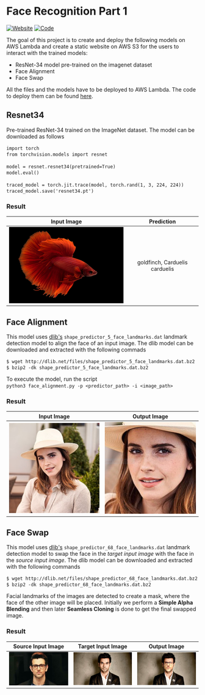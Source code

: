 # Face Recognition Part 1

[![Website](https://img.shields.io/badge/Website-green.svg)](http://orionai.s3-website.ap-south-1.amazonaws.com/)
[![Code](https://img.shields.io/badge/Code-blue.svg)](https://github.com/shan18/EVA4-Phase-2/tree/master/03%20-%20Face%20Recognition%20Part%201)

The goal of this project is to create and deploy the following models on AWS Lambda and create a static website on AWS S3 for the users to interact with the trained models:

- ResNet-34 model pre-trained on the imagenet dataset
- Face Alignment
- Face Swap

All the files and the models have to be deployed to AWS Lambda. The code to deploy them can be found [here](deployment/).

## Resnet34

Pre-trained ResNet-34 trained on the ImageNet dataset. The model can be downloaded as follows

```[python]
import torch
from torchvision.models import resnet

model = resnet.resnet34(pretrained=True)
model.eval()

traced_model = torch.jit.trace(model, torch.rand(1, 3, 224, 224))
traced_model.save('resnet34.pt')
```

### Result

|                            Input Image                             |           Prediction           |
| :----------------------------------------------------------------: | :----------------------------: |
| <img src="./images/fish.jpg" width="350px" alt="centered image" /> | goldfinch, Carduelis carduelis |

## Face Alignment

This model uses [dlib's](http://dlib.net/) `shape_predictor_5_face_landmarks.dat` landmark detection model to align the face of an input image. The dlib model can be downloaded and extracted with the following commads

```[bash]
$ wget http://dlib.net/files/shape_predictor_5_face_landmarks.dat.bz2
$ bzip2 -dk shape_predictor_5_face_landmarks.dat.bz2
```

To execute the model, run the script  
`python3 face_alignment.py -p <predictor_path> -i <image_path>`

### Result

|                            Input Image                             |                                Output Image                                 |
| :----------------------------------------------------------------: | :-------------------------------------------------------------------------: |
| <img src="./images/emma.jpg" width="350px" alt="centered image" /> | <img src="./images/facealignment.png" width="350px" alt="centered image" /> |

## Face Swap

<!-- [![Open In Colab](https://colab.research.google.com/assets/colab-badge.svg)](https://colab.research.google.com/drive/1PLVfPFcEhzOPygiBP-jNFsXpNC6FNKyz?usp=sharing) -->

This model uses [dlib's](http://dlib.net/) `shape_predictor_68_face_landmarks.dat` landmark detection model to swap the face in the _target input image_ with the face in the _source input image_. The dlib model can be downloaded and extracted with the following commands

```[bash]
$ wget http://dlib.net/files/shape_predictor_68_face_landmarks.dat.bz2
$ bzip2 -dk shape_predictor_68_face_landmarks.dat.bz2
```

Facial landmarks of the images are detected to create a mask, where the face of the other image will be placed. Initially we perform a **Simple Alpha Blending** and then later **Seamless Cloning** is done to get the final swapped image.

### Result

|                        Source Input Image                         |                        Target Input Image                         |                              Output Image                              |
| :---------------------------------------------------------------: | :---------------------------------------------------------------: | :--------------------------------------------------------------------: |
| <img src="./images/hrk.jpg" width="350px" alt="centered image" /> | <img src="./images/rkr.jpg" width="350px" alt="centered image" /> | <img src="./images/faceswap.png" width="350px" alt="centered image" /> |
